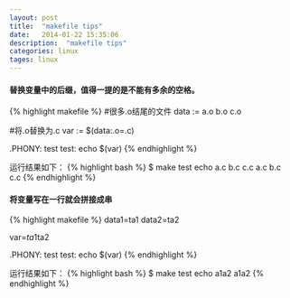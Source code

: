 ```yaml
---
layout: post
title:  "makefile tips"
date:   2014-01-22 15:35:06
description:  "makefile tips"
categories: linux
tages: linux
---
```


#### 替换变量中的后缀，值得一提的是不能有多余的空格。
{% highlight makefile %}
#很多.o结尾的文件
data := a.o b.o c.o

#将.o替换为.c
var := $(data:.o=.c)

.PHONY: test
test:
	echo $(var)
{% endhighlight %}

运行结果如下：
{% highlight bash %}
$ make test
echo a.c b.c c.c
a.c b.c c.c
{% endhighlight %}

#### 将变量写在一行就会拼接成串
{% highlight makefile %}
data1=ta1
data2=ta2

var=$ta1$ta2


.PHONY: test
test:
	echo $(var)
{% endhighlight %}

运行结果如下：
{% highlight bash %}
$ make test
echo a1a2
a1a2
{% endhighlight %}

